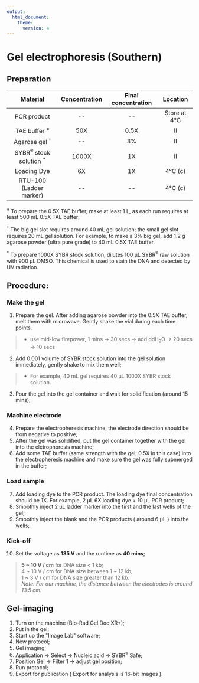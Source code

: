 ```yaml
---
output:
  html_document:
    theme: 
      version: 4
---
```


# Gel electrophoresis (Southern)

## Preparation
| Material                                         | Concentration | Final concentration | Location         |
| :-------:                                        | :-----:       | :---:               | :----------:     |
| PCR product                                      | --            | --                  | Store at 4&deg;C |
| TAE buffer <sup>&#8251;</sup>                    | 50X           | 0.5X                | II               |
| Agarose gel <sup>&dagger;</sup>                  | --            | 3%                  | II               |
| SYBR<sup>&reg;</sup> stock solution <sup>*</sup> | 1000X         | 1X                  | II               |
| Loading Dye                                      | 6X            | 1X                  | 4&deg;C (c)      |
| RTU-100 (Ladder marker)                          | --            | --                  | 4&deg;C (c)      |

<sup>&#8251;</sup> To prepare the 0.5X TAE buffer, make at least 1 L, as each run requires at least 500 mL 0.5X TAE buffer;

<sup>&dagger;</sup> The big gel slot requires around 40 mL gel solution; the small gel slot requires 20 mL gel solution. 
For example, to make a 3% big gel, add 1.2 g agarose powder (ultra pure grade) to 40 mL 0.5X TAE buffer.

<sup>*</sup> To prepare 1000X SYBR stock solution, dilutes 100 &micro;L SYBR<sup>&reg;</sup> raw solution with 900 &micro;L DMSO. This chemical is used to stain the DNA and detected by UV radiation.

## Procedure:
### Make the gel
1. Prepare the gel. After adding agarose powder into the 0.5X TAE buffer, melt them with microwave. Gently shake the vial during each time points.
> - use mid-low firepower, 1 mins &rarr; 30 secs &rarr; add ddH<sub>2</sub>O &rarr; 20 secs &rarr; 10 secs

2. Add 0.001 volume of SYBR stock solution into the gel solution immediately, gently shake to mix them well;
> - For example, 40 mL gel requires 40 &micro;L 1000X SYBR stock solution.
3. Pour the gel into the gel container and wait for solidification (around 15 mins);

### Machine electrode
4. Prepare the electropheresis machine, the electrode direction should be from negative to positive;
5. After the gel was solidified, put the gel container together with the gel into the elctrophoresis machine;
6. Add some TAE buffer (same strength with the gel; 0.5X in this case) into the electropheresis machine 
and make sure the gel was fully submerged in the buffer;

### Load sample
7. Add loading dye to the PCR product. The loading dye final concentration should be 1X.
For example, 2 &micro;L 6X loading dye + 10 &micro;L PCR product;
8. Smoothly inject 2 &micro;L ladder marker into the first and the last wells of the gel;
9. Smoothly inject the blank and the PCR products ( around 6 &micro;L ) into the wells;

### Kick-off
10. Set the voltage as <b>135 V</b> and the runtime as <b>40 mins</b>;
> <b>5 ~ 10 V / cm</b> for DNA size < 1 kb;  
> 4 ~ 10 V / cm for DNA size between 1 ~ 12 kb;  
> 1 ~ 3 V / cm for DNA size greater than 12 kb.<br>
> <i>Note: For our machine, the distance between the electrodes is around 13.5 cm.</i>

## Gel-imaging
1. Turn on the machine (Bio-Rad Gel Doc XR+);
2. Put in the gel;
3. Start up the "Image Lab" software;
4. New protocol;
5. Gel imaging;
6. Application &rarr; Select &rarr; Nucleic acid &rarr; SYBR<sup>&reg;</sup> Safe;
7. Position Gel &rarr; Filter 1 &rarr; adjust gel position;
8. Run protocol;
9. Export for publication ( Export for analysis is 16-bit images ).
